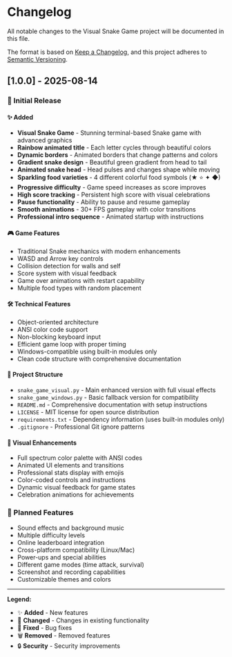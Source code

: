 # Changelog

All notable changes to the Visual Snake Game project will be documented in this file.

The format is based on [Keep a Changelog](https://keepachangelog.com/en/1.0.0/),
and this project adheres to [Semantic Versioning](https://semver.org/spec/v2.0.0.html).

## [1.0.0] - 2025-08-14

### 🎉 Initial Release

#### ✨ Added
- **Visual Snake Game** - Stunning terminal-based Snake game with advanced graphics
- **Rainbow animated title** - Each letter cycles through beautiful colors
- **Dynamic borders** - Animated borders that change patterns and colors
- **Gradient snake design** - Beautiful green gradient from head to tail
- **Animated snake head** - Head pulses and changes shape while moving
- **Sparkling food varieties** - 4 different colorful food symbols (★ ⭐ ✦ ◆)
- **Progressive difficulty** - Game speed increases as score improves
- **High score tracking** - Persistent high score with visual celebrations
- **Pause functionality** - Ability to pause and resume gameplay
- **Smooth animations** - 30+ FPS gameplay with color transitions
- **Professional intro sequence** - Animated startup with instructions

#### 🎮 Game Features
- Traditional Snake mechanics with modern enhancements
- WASD and Arrow key controls
- Collision detection for walls and self
- Score system with visual feedback
- Game over animations with restart capability
- Multiple food types with random placement

#### 🛠️ Technical Features
- Object-oriented architecture
- ANSI color code support
- Non-blocking keyboard input
- Efficient game loop with proper timing
- Windows-compatible using built-in modules only
- Clean code structure with comprehensive documentation

#### 📁 Project Structure
- `snake_game_visual.py` - Main enhanced version with full visual effects
- `snake_game_windows.py` - Basic fallback version for compatibility
- `README.md` - Comprehensive documentation with setup instructions
- `LICENSE` - MIT license for open source distribution
- `requirements.txt` - Dependency information (uses built-in modules only)
- `.gitignore` - Professional Git ignore patterns

#### 🎨 Visual Enhancements
- Full spectrum color palette with ANSI codes
- Animated UI elements and transitions
- Professional stats display with emojis
- Color-coded controls and instructions
- Dynamic visual feedback for game states
- Celebration animations for achievements

### 🔮 Planned Features
- Sound effects and background music
- Multiple difficulty levels
- Online leaderboard integration
- Cross-platform compatibility (Linux/Mac)
- Power-ups and special abilities
- Different game modes (time attack, survival)
- Screenshot and recording capabilities
- Customizable themes and colors

---

**Legend:**
- ✨ **Added** - New features
- 🔧 **Changed** - Changes in existing functionality
- 🐛 **Fixed** - Bug fixes
- 🗑️ **Removed** - Removed features
- 🔒 **Security** - Security improvements
